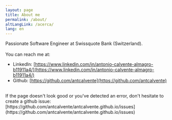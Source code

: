 ```yaml
---
layout: page
title: About me
permalink: /about/
altLangLink: /acerca/
lang: en
---
```


Passionate Software Engineer at Swissquote Bank (Switzerland).
<br><br>
You can reach me at:
- LinkedIn: [https://www.linkedin.com/in/antonio-calvente-almagro-b11911a4/](https://www.linkedin.com/in/antonio-calvente-almagro-b11911a4/)
- Github: [https://github.com/antcalvente](https://github.com/antcalvente)

<br>
If the page doesn't look good or you've detected an error, don't hesitate to create a github issue: [https://github.com/antcalvente/antcalvente.github.io/issues](https://github.com/antcalvente/antcalvente.github.io/issues)